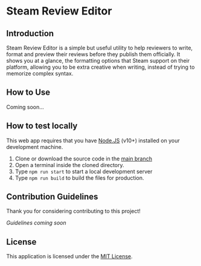 # Steam Review Editor

## Introduction

Steam Review Editor is a simple but useful utility to help reviewers to write, format and preview their reviews before they publish them officially. It shows you at a glance, the formatting options that Steam support on their platform, allowing you to be extra creative when writing, instead of trying to memorize complex syntax.

## How to Use

Coming soon...

## How to test locally

This web app requires that you have [Node.JS](https://nodejs.org/en/) (v10+) installed on your development machine.

1. Clone or download the source code in the [main branch](#)
2. Open a terminal inside the cloned directory.
3. Type `npm run start` to start a local development server
4. Type `npm run build` to build the files for production.

## Contribution Guidelines

Thank you for considering contributing to this project!

_Guidelines coming soon_

## License

This application is licensed under the [MIT License](LICENSE).
